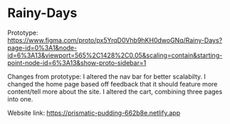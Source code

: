 # Rainy-Days

Prototype:
https://www.figma.com/proto/px5YrqD0Vhb9hKH0dwoGNq/Rainy-Days?page-id=0%3A1&node-id=6%3A13&viewport=565%2C1428%2C0.05&scaling=contain&starting-point-node-id=6%3A13&show-proto-sidebar=1

Changes from prototype:
I altered the nav bar for better scalabilty.
I changed the home page based off feedback that it should feature more content/tell more about the site.
I altered the cart, combining three pages into one.

Website link: https://prismatic-pudding-662b8e.netlify.app

